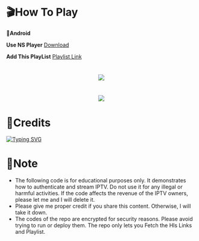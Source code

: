 # 🎬How To Play

**📱Android**

**Use NS Player**
[Download](https://play.google.com/store/apps/details?id=com.genuine.leone)

**Add This PlayList** 
[Playlist Link](https://raw.githubusercontent.com/dishlive24/TVChannnels-Hls-Fetcher/refs/heads/main/channels.m3u)

<h1 align="center">
 <a href=""><img src="https://raw.githubusercontent.com/dishlive24/TVChannnels-Hls-Fetcher/refs/heads/main/images/ns.png"></a>
</h1>

<h1 align="center">
 <a href=""><img src="[https://raw.githubusercontent.com/dishlive24/TVChannels-Hls-Fetcher/refs/heads/main/images/nsplayer.png](https://raw.githubusercontent.com/dishlive24/TVChannnels-Hls-Fetcher/refs/heads/main/images/ns.png)"></a>
</h1>

# 🚬Credits
[![Typing SVG](https://readme-typing-svg.demolab.com?font=Fira+Code&pause=100&color=FF2C10&background=31FF9400&width=400&lines=Made+By+Free+Dish+Bhai)](https://git.io/typing-svg)


# 💌Note
* The following code is for educational purposes only. It demonstrates how to authenticate and stream IPTV. Do not use it for any illegal or harmful activities. If the code affects the revenue of the IPTV owners, please let me  and I will delete it.
* Please give me proper credit if you share this content. Otherwise, I will take it down.
* The codes of the repo are encrypted for security reasons. Please avoid trying to run or deploy them. The repo only lets you Fetch the Hls Links and Playlist.
  


